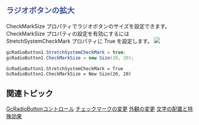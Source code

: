 ## <span style="color: rgb(63, 82, 156); font-family: 'Segoe UI', Verdana, Arial; font-size: 20.5067px; font-style: normal; font-variant-ligatures: normal; font-variant-caps: normal; font-weight: 700; letter-spacing: normal; orphans: 2; text-align: start; text-indent: 0px; text-transform: none; widows: 2; word-spacing: 0px; -webkit-text-stroke-width: 0px; white-space: normal; text-decoration-thickness: initial; text-decoration-style: initial; text-decoration-color: initial; display: inline !important; float: none;">ラジオボタンの拡大</span>

CheckMarkSize プロパティでラジオボタンのサイズを設定できます。CheckMarkSize プロパティの設定を有効にするには StretchSystemCheckMark プロパティに True を設定します。
![](/DOCUMENT_SITE_LINK_PREFIX_HERE/document-site-files/images/06fadbb1-c461-433a-b385-ae4966e56069/images/gcradiobutton.touchcheckmarksize.png)

```csharp
gcRadioButton1.StretchSystemCheckMark = true;
gcRadioButton1.CheckMarkSize = new Size(20, 20);
```

```vbnet
GcRadioButton1.StretchSystemCheckMark = True
GcRadioButton1.CheckMarkSize = New Size(20, 20)
```

## 関連トピック

[GcRadioButtonコントロール](gcdocsite__documentlink?toc-item-id=f1f38089-4d35-4bd2-8585-9566ec9f22a3)
[チェックマークの変更](gcdocsite__documentlink?toc-item-id=77037993-2790-4d40-a874-45ed6c49dc60)
[外観の変更](gcdocsite__documentlink?toc-item-id=0e8dda87-d3b9-4fe3-a3a6-f7707b9b4d1d)
[文字の配置と特殊効果](gcdocsite__documentlink?toc-item-id=96e1e4e1-a7f4-478d-bd38-318cb18eb2f3)